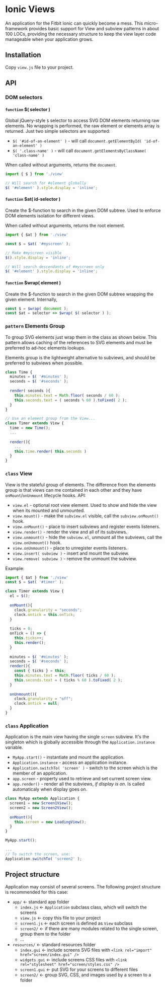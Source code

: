 # Ionic Views

An application for the Fitbit Ionic can quickly become a mess. This micro-framework provides basic support for View and subview patterns in about 100 LOCs, providing the necessary structure to keep the view layer code manageable when your application grows.

## Installation

Copy `view.js` file to your project.

## API

### DOM selectors

#### `function` $( selector )

Global jQuery-style `$` selector to access SVG DOM elements returning raw elements. No wrapping is performed, the raw element or elements array is returned. Just two simple selectors are supported:

- `$( '#id-of-an-element' )` - will call `document.getElementById( 'id-of-an-element' )`
- `$( '.class-name' )` - will call `document.getElementsByClassName( 'class-name' )`

When called without arguments, returns the `document`.

```javascript
import { $ } from './view'

// Will search for #element globally
$( '#element' ).style.display = 'inline';
```

#### `function` $at( id-selector )

Create the $-function to search in the given DOM subtree.
Used to enforce DOM elements isolation for different views.

When called without arguments, returns the root element.

```javascript
import { $at } from './view'

const $ = $at( '#myscreen' );

// Make #myscreen visible
$().style.display = 'inline';

// Will search descendants of #myscreen only
$( '#element' ).style.display = 'inline';
```

#### `function` $wrap( element )

Create the $-function to search in the given DOM subtree wrapping the given element. Internally,

```javascript
const $ = $wrap( document );
const $at = selector => $wrap( $( selector ) );
```

### `pattern` Elements Group

To group SVG elements just wrap them in the class as shown below.
This pattern allows caching of the references to SVG elements and must be preferred
to ad-hoc elements lookups.

Elements group is the lightweight alternative to subviews, and should be preferred to subviews when possible.

```javascript
class Time {
  minutes = $( '#minutes' );
  seconds = $( '#seconds' );
  
  render( seconds ){
    this.minutes.text = Math.floor( seconds / 60 );
    this.seconds.text = ( seconds % 60 ).toFixed( 2 );
  }
}

// Use an element group from the View...
class Timer extends View {
  time = new Time();
  ...
  
  render(){
    ...
    this.time.render( this.seconds )
  }
}
```

### `class` View 

View is the stateful group of elements. The difference from the elements group is that views can me contained in each other and they have `onMount`/`onUnmount` lifecycle hooks. API:

- `view.el` - optional root view element. Used to show and hide the view when its mounted and unmounted.
- `view.mount()` - make the `subview.el` visible, call the `subview.onMount()` hook.
- `view.onMount()` - place to insert subviews and register events listeners.
- `view.render()` - render the view and all of its subviews.
- `view.unmount()` - hide the `subview.el`, unmount all the subviews, call the `view.onUnmount()` hook.
- `view.onUnmount()` - place to unregister events listeners.
- `view.insert( subview )` - insert and mount the subview.
- `view.remove( subview )` - remove the unmount the subview.

Example:

```javascript
import { $at } from './view'
const $ = $at( '#timer' );

class Timer extends View {
  el = $();
  
  onMount(){
    clock.granularity = "seconds";
    clock.ontick = this.onTick;
  }
  
  ticks = 0;
  onTick = () => {
    this.ticks++;
    this.render();
  }
  
  minutes = $( '#minutes' );
  seconds = $( '#seconds' );
  render(){
    const { ticks } = this;
    this.minutes.text = Math.floor( ticks / 60 );
    this.seconds.text = ( ticks % 60 ).toFixed( 2 );
  }
  
  onUnmount(){
    clock.granularity = "off";
    clock.ontick = null;
  }
}
```

### `class` Application

Application is the main view having the single `screen` subview.
It's the singleton which is globally accessible through the `Application.instance` variable.

- `MyApp.start()` - instantiate and mount the application.
- `Application.instance` - access an application instance.
- `Application.switchTo( 'screen' )` - switch to the screen which is the member of an application.
- `app.screen` - property used to retrieve and set current screen view.
- `app.render()` - render all the subviews, _if display is on_. Is called automaticaly when display goes on.

```javascript
class MyApp extends Application {
  screen1 = new Screen1View();
  screen2 = new Screen2View();
  
  onMount(){
    this.screen = new LoadingView();
  }
}

MyApp.start();

...
// To switch the screen, use:
Application.switchTo( 'screen2' );
```

## Project structure

Application may consist of several screens. The following project structure is recommended for this case:

- `app/` <- standard app folder
  - `index.js` <- `Application` subclass class, which will switch the screens
  - `view.js` <- copy this file to your project
  - `screen1.js` <- each screen is defined as `View` subclass
  - `screen2/` <- if there are many modules related to the single screen, group them to the folder
  - ...
- `resources/` <- standard resources folder
  - `index.gui` <- include screens SVG files with `<link rel="import" href="screen/index.gui" />`
  - `widgets.gui` <- include screens CSS files with `<link rel="stylesheet" href="screen/styles.css" />`
  - `screen1.gui` <- put SVG for your screens to different files
  - `screen2/` <- group SVG, CSS, and images used by a screen to a folder
